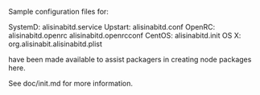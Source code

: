 Sample configuration files for:

SystemD: alisinabitd.service
Upstart: alisinabitd.conf
OpenRC:  alisinabitd.openrc
         alisinabitd.openrcconf
CentOS:  alisinabitd.init
OS X:    org.alisinabit.alisinabitd.plist

have been made available to assist packagers in creating node packages here.

See doc/init.md for more information.
